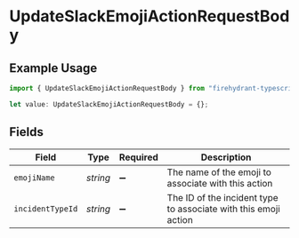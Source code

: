 # UpdateSlackEmojiActionRequestBody

## Example Usage

```typescript
import { UpdateSlackEmojiActionRequestBody } from "firehydrant-typescript-sdk/models/operations";

let value: UpdateSlackEmojiActionRequestBody = {};
```

## Fields

| Field                                                           | Type                                                            | Required                                                        | Description                                                     |
| --------------------------------------------------------------- | --------------------------------------------------------------- | --------------------------------------------------------------- | --------------------------------------------------------------- |
| `emojiName`                                                     | *string*                                                        | :heavy_minus_sign:                                              | The name of the emoji to associate with this action             |
| `incidentTypeId`                                                | *string*                                                        | :heavy_minus_sign:                                              | The ID of the incident type to associate with this emoji action |
